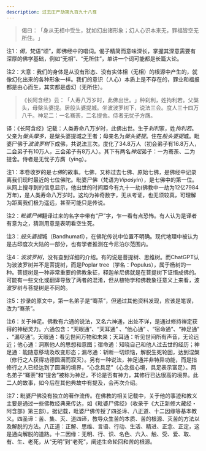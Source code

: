 ```yaml
---
description: 过去庄严劫第九百九十八尊
---
```


> 偈曰：​「身从无相中受生，犹如幻出诸形象；幻人心识本来无，罪福皆空无所住。​」

注1：*偈*，梵语“颂”，即佛经中的唱词。偈子精简而意味深长，掌握其深意需要有深厚的佛学基础，例如“无相”、“无所住”，单讲一个词可能都是长篇大论。

注2：大意：我们的身体是从没有形态、没有实体相（无相）的根源中产生的，就像幻化出来的各种形象一样。我们的意识（人心）本质上是不存在的，罪业和福报都是由心而生，其实都是虚幻（无所住）。


> 《长阿含经》云：​「人寿八万岁时，此佛出世。​」种刹利，姓拘利若。父槃头，母槃头婆提。居般头婆提城。坐波波罗树下，说法三会。度人三十四万八千。神足二：一名骞荼，二名提舍。侍者无忧子方膺。

译：《长阿含经》记载：人类寿命八万岁时，此佛出世。生于*刹利*家，姓*拘利若*。父亲为*槃头摩多*，是槃头婆提城之王者；母亲名为*槃头婆提*。住在*般头婆提*城。毗婆尸佛于*波波罗树*下成佛，共说法三次。度化了34.8万人（初会弟子有16.8万人，二会弟子有10万人，三会弟子有8万人）。其下有两名*神足*弟子：一为𬸣荼、二为提舍。侍者是无忧子方膺（yīng）。

注1：本卷收罗的是*七佛*的故事。七佛，又称过去七佛、原始七佛，是佛经中记录离我们现时最近的七位佛陀。毗婆尸佛（梵语为*Vipaśyin*），是七佛中的第一位。从网上搜寻到的信息显示，他出世的时间距今有九十一劫(佛教中一劫为12亿7984万年)，是人类寿命八万岁时。这均为神奇数字，无从考证，也无须较真，可理解为距离我们极为遥远，甚至可能只是传说。

注2：*毗婆尸佛*翻译过来的名字中带有“尸”字，乍一看有点恐怖。有人认为是译者有意为之，猜测用意是表明看空生死。

注3：*般头婆提*城（Bandhumatī），在佛陀传说中位置不明确。现代地理中被认为是古印度次大陆的一部分，也有学者推测在今尼泊尔范围内。

注4：*波波罗树*，没有查到详细的介绍。有的说是菩提树、思维树。而ChatGPT认为波波罗树并不是菩提树，而是Poplar tree（学名：Populus），属于杨树的一种。菩提树是一种非常重要的佛教象征，释迦牟尼佛就是在菩提树下证悟成佛的。可能有一些文化或翻译导致了两者的混淆，但从植物学和佛教象征意义上来看，波波罗树与菩提树是不同的。

注5：抄录的原文中，第一名弟子是“骞茶”，但通过其他资料发现，应该是笔误，改为“骞荼”。

注6：关于神足。佛教有六通的说法，又名六神通，出处不详，是通过修持禅定获得的神秘灵力。六通包含：“天眼通”、“天耳通” 、“他心通” 、“宿命通”、“神足通” 、“漏尽通”。天眼通：看见世间万物和未来；天耳通：听见世间所有声音，无论远近；他心通：洞察他人的思想和意图；宿命通：知晓自己和他人过去世的经历；神足通：能随意移动及改变形态；漏尽通：斩断一切烦恼，解脱生死轮回，达到涅槃（修行之人获得功德圆满而寂灭）。另有一种说法，神足通并非特异功能，而是指修行之人已经达到了圆满的境界，“心念具足”（心念指心境，具足表示富足）。两名弟子“骞荼”和“提舍”被称为神足，不论是否有神力，其修行已达很高的境界。此二人的故事，如今后在其他典故中有提及，会再次介绍。

注7：毗婆尸佛没有独立的著作流传。在佛教的相关记载中，关于他的事迹和教义主要是通过一些佛教经典来传达，如《毗婆尸佛经》（收录于《大正新修大藏经・阿含部》第三部）。据记载，毗婆尸佛传授了四圣谛、八正道、十二因缘等基本教义。四圣谛：苦、集、灭、道四谛，教导众生苦的本质、苦的根源、灭苦的方法以及解脱的方法。八正道：正解、思维、言语、行动、生活、精进、正念、正定，这是通向解脱的道路。十二因缘：无明、行、识、名色、六入、触、受、爱、取、有、生、老死，从“无明”到“老死”，阐述生命轮回和苦的根源。